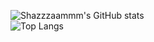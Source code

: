 ![Shazzzaammm's GitHub stats](https://github-readme-stats.vercel.app/api?username=shazzzaammm&show_icons=true&theme=catppuccin_mocha)
<br>
![Top Langs](https://github-readme-stats.vercel.app/api/top-langs/?username=shazzzaammm&layout=donut&theme=catppuccin_mocha)
